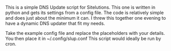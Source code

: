 This is a simple DNS Update script for Sitelutions. This one is written in python and gets its settings from a config file. The code is relatively simple and does just about the minimum it can. I threw this together one evening to have a dynamic DNS updater that fit my needs.

Take the example config file and replace the placeholders with your details. You then place it in ~/.config/slup.conf This script would ideally be run by cron.
